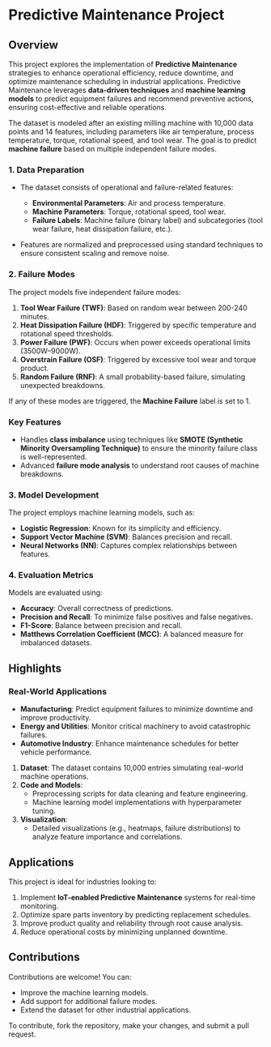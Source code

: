 # Predictive Maintenance Project

## Overview
This project explores the implementation of **Predictive Maintenance** strategies to enhance operational efficiency, reduce downtime, and optimize maintenance scheduling in industrial applications. Predictive Maintenance leverages **data-driven techniques** and **machine learning models** to predict equipment failures and recommend preventive actions, ensuring cost-effective and reliable operations.

The dataset is modeled after an existing milling machine with 10,000 data points and 14 features, including parameters like air temperature, process temperature, torque, rotational speed, and tool wear. The goal is to predict **machine failure** based on multiple independent failure modes.


### 1. Data Preparation
- The dataset consists of operational and failure-related features:
  - **Environmental Parameters**: Air and process temperature.
  - **Machine Parameters**: Torque, rotational speed, tool wear.
  - **Failure Labels**: Machine failure (binary label) and subcategories (tool wear failure, heat dissipation failure, etc.).

- Features are normalized and preprocessed using standard techniques to ensure consistent scaling and remove noise.

### 2. Failure Modes
The project models five independent failure modes:
1. **Tool Wear Failure (TWF)**: Based on random wear between 200-240 minutes.
2. **Heat Dissipation Failure (HDF)**: Triggered by specific temperature and rotational speed thresholds.
3. **Power Failure (PWF)**: Occurs when power exceeds operational limits (3500W–9000W).
4. **Overstrain Failure (OSF)**: Triggered by excessive tool wear and torque product.
5. **Random Failure (RNF)**: A small probability-based failure, simulating unexpected breakdowns.

If any of these modes are triggered, the **Machine Failure** label is set to 1.

### Key Features
- Handles **class imbalance** using techniques like **SMOTE (Synthetic Minority Oversampling Technique)** to ensure the minority failure class is well-represented.
- Advanced **failure mode analysis** to understand root causes of machine breakdowns.

### 3. Model Development
The project employs machine learning models, such as:
- **Logistic Regression**: Known for its simplicity and efficiency.
- **Support Vector Machine (SVM)**: Balances precision and recall.
- **Neural Networks (NN)**: Captures complex relationships between features.

### 4. Evaluation Metrics
Models are evaluated using:
- **Accuracy**: Overall correctness of predictions.
- **Precision and Recall**: To minimize false positives and false negatives.
- **F1-Score**: Balance between precision and recall.
- **Matthews Correlation Coefficient (MCC)**: A balanced measure for imbalanced datasets.

## Highlights
### Real-World Applications
- **Manufacturing**: Predict equipment failures to minimize downtime and improve productivity.
- **Energy and Utilities**: Monitor critical machinery to avoid catastrophic failures.
- **Automotive Industry**: Enhance maintenance schedules for better vehicle performance.





1. **Dataset**: The dataset contains 10,000 entries simulating real-world machine operations.
2. **Code and Models**:
   - Preprocessing scripts for data cleaning and feature engineering.
   - Machine learning model implementations with hyperparameter tuning.
3. **Visualization**:
   - Detailed visualizations (e.g., heatmaps, failure distributions) to analyze feature importance and correlations.


## Applications
This project is ideal for industries looking to:
1. Implement **IoT-enabled Predictive Maintenance** systems for real-time monitoring.
2. Optimize spare parts inventory by predicting replacement schedules.
3. Improve product quality and reliability through root cause analysis.
4. Reduce operational costs by minimizing unplanned downtime.


## Contributions
Contributions are welcome! You can:
- Improve the machine learning models.
- Add support for additional failure modes.
- Extend the dataset for other industrial applications.

To contribute, fork the repository, make your changes, and submit a pull request.
